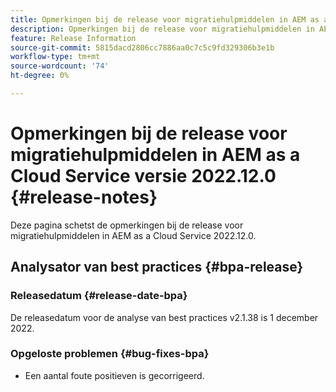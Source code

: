 ```yaml
---
title: Opmerkingen bij de release voor migratiehulpmiddelen in AEM as a Cloud Service versie 2022.12.0
description: Opmerkingen bij de release voor migratiehulpmiddelen in AEM as a Cloud Service versie 2022.12.0
feature: Release Information
source-git-commit: 5815dacd2806cc7886aa0c7c5c9fd329306b3e1b
workflow-type: tm+mt
source-wordcount: '74'
ht-degree: 0%

---
```


# Opmerkingen bij de release voor migratiehulpmiddelen in AEM as a Cloud Service versie 2022.12.0 {#release-notes}

Deze pagina schetst de opmerkingen bij de release voor migratiehulpmiddelen in AEM as a Cloud Service 2022.12.0.

## Analysator van best practices {#bpa-release}

### Releasedatum {#release-date-bpa}

De releasedatum voor de analyse van best practices v2.1.38 is 1 december 2022.

### Opgeloste problemen {#bug-fixes-bpa}

* Een aantal foute positieven is gecorrigeerd.
